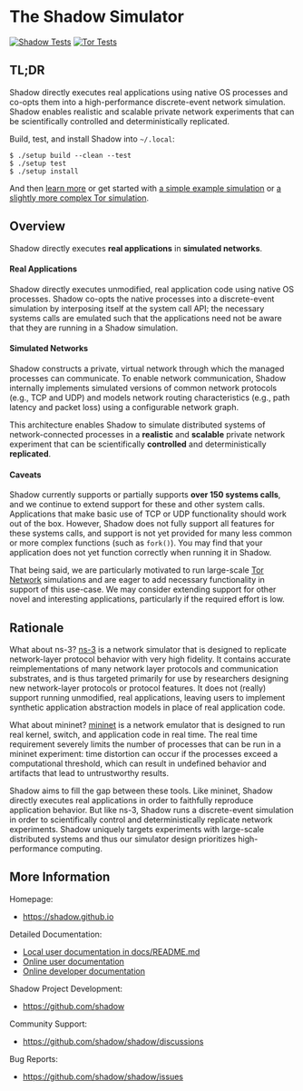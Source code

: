 # The Shadow Simulator

[![Shadow Tests](https://github.com/shadow/shadow/actions/workflows/run_tests.yml/badge.svg?branch=dev&event=push)](https://github.com/shadow/shadow/actions/workflows/run_tests.yml?query=branch:dev+event:push)
[![Tor Tests](https://github.com/shadow/shadow/actions/workflows/run_tor.yml/badge.svg?branch=dev&event=push)](https://github.com/shadow/shadow/actions/workflows/run_tor.yml?query=branch:dev+event:push)

## TL;DR

Shadow directly executes real applications using native OS processes and co-opts
them into a high-performance discrete-event network simulation. Shadow enables
realistic and scalable private network experiments that can be scientifically
controlled and deterministically replicated.

Build, test, and install Shadow into `~/.local`:
```
$ ./setup build --clean --test
$ ./setup test
$ ./setup install
```

And then [learn more](https://shadow.github.io/docs/guide) or get started with
[a simple example simulation](docs/getting_started_basic.md) or [a slightly more
complex Tor simulation](docs/getting_started_tor.md).

## Overview

Shadow directly executes **real applications** in **simulated networks**.

#### Real Applications

Shadow directly executes unmodified, real application code using native OS
processes. Shadow co-opts the native processes into a discrete-event simulation
by interposing itself at the system call API; the necessary systems calls are
emulated such that the applications need not be aware that they are running in a
Shadow simulation.

#### Simulated Networks

Shadow constructs a private, virtual network through which the managed processes
can communicate. To enable network communication, Shadow internally implements
simulated versions of common network protocols (e.g., TCP and UDP) and models
network routing characteristics (e.g., path latency and packet loss) using a
configurable network graph.

This architecture enables Shadow to simulate distributed systems of
network-connected processes in a **realistic** and **scalable** private network
experiment that can be scientifically **controlled** and deterministically
**replicated**.

#### Caveats

Shadow currently supports or partially supports **over 150 systems calls**, and
we continue to extend support for these and other system calls. Applications
that make basic use of TCP or UDP functionality should work out of the box.
However, Shadow does not fully support all features for these systems calls, and
support is not yet provided for many less common or more complex functions (such
as `fork()`). You may find that your application does not yet function correctly
when running it in Shadow.

That being said, we are particularly motivated to run large-scale [Tor
Network](https://www.torproject.org) simulations and are eager to add necessary
functionality in support of this use-case. We may consider extending support for
other novel and interesting applications, particularly if the required effort is
low.

## Rationale

What about ns-3? [ns-3](https://www.nsnam.org) is a network simulator that is
designed to replicate network-layer protocol behavior with very high fidelity.
It contains accurate reimplementations of many network layer protocols and
communication substrates, and is thus targeted primarily for use by researchers
designing new network-layer protocols or protocol features. It does not (really)
support running unmodified, real applications, leaving users to implement
synthetic application abstraction models in place of real application code.

What about mininet? [mininet](http://mininet.org) is a network emulator that is
designed to run real kernel, switch, and application code in real time. The real
time requirement severely limits the number of processes that can be run in a
mininet experiment: time distortion can occur if the processes exceed a
computational threshold, which can result in undefined behavior and artifacts
that lead to untrustworthy results.

Shadow aims to fill the gap between these tools. Like mininet, Shadow directly
executes real applications in order to faithfully reproduce application
behavior. But like ns-3, Shadow runs a discrete-event simulation in order to
scientifically control and deterministically replicate network experiments.
Shadow uniquely targets experiments with large-scale distributed systems and
thus our simulator design prioritizes high-performance computing.

## More Information

Homepage:
  + https://shadow.github.io

Detailed Documentation:
  + [Local user documentation in docs/README.md](docs/README.md)
  + [Online user documentation](https://shadow.github.io/docs/guide)
  + [Online developer documentation](https://shadow.github.io/docs/rust)

Shadow Project Development:
  + https://github.com/shadow
        
Community Support:
  + https://github.com/shadow/shadow/discussions

Bug Reports:
  + https://github.com/shadow/shadow/issues
